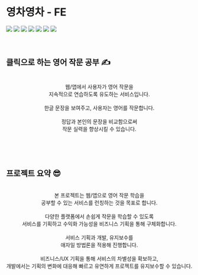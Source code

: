 # 영차영차 - FE

 <img src="https://img.shields.io/badge/React-3178C6?style=flat&logo=React&logoColor=white"/>
<img src=https://img.shields.io/badge/MSW-fff>
<img src=https://img.shields.io/badge/Redux-764ABC?style=flat&logo=Redux&logoColor=white>
<img src=https://img.shields.io/badge/Vercel-000000?style=flat&logo=Vercel&logoColor=white>
<img src=https://img.shields.io/badge/Axios-5A29E4?style=flat&logo=Axios&logoColor=white>
<img src=https://img.shields.io/badge/React_query-FF4154?style=flat&logo=ReactQuery&logoColor=white>
<img src=https://img.shields.io/badge/React_hook_form-EC5990?style=flat&logo=ReactHookForm&logoColor=white>

<br>
<br>
<br>

## 클릭으로 하는 영어 작문 공부 ✍️

<br>
<center>
    <div>웹/앱에서 사용자가 영어 작문을 <br> 지속적으로 연습하도록 유도하는 서비스입니다.</div><br>
    <div>한글 문장을 보여주고, 사용자는 영어를 작문합니다.</div><br>
    <div> 정답과 본인의 문장을 비교함으로써 <br> 작문 실력을 향상시킬 수 있습니다.</div>
</center>

<br><br><br>

## 프로젝트 요약 😎

<br>
<center>
    <div>본 프로젝트는 웹/앱으로 영어 작문 학습을 <br> 공부할 수 있는 서비스를 런칭하는 것을 목표로 합니다.</div><br>
    <div>다양한 플랫폼에서 손쉽게 작문을 학습할 수 있도록 <br>서비스를 기획하고 수익화 가능성을 비즈니스 기획을 통해 구체화합니다.</div><br>
    <div>서비스 기획과 개발, 유지보수를 <br>애자일 방법론을 적용해 진행합니다.</div><br>
    <div>비즈니스/UX 기획을 통해 서비스의 차별성을 확보하고,<br> 개발에서는 기획의 변화에 대응해 빠르고 유연하게 프로젝트를 유지보수할 수 있습니다.</div>
</center>

<br><br><br>

##

